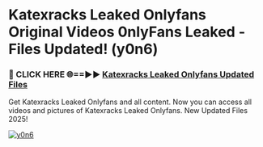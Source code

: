 # Katexracks Leaked Onlyfans Original Videos 0nlyFans Leaked - Files Updated! (y0n6)

<h3>🔴 CLICK HERE 🌐==►► <a href="https://tinyurl.com/3hn5wdd3" rel="nofollow">Katexracks Leaked Onlyfans Updated Files</a></h3>

Get Katexracks Leaked Onlyfans and all content. Now you can access all videos and pictures of Katexracks Leaked Onlyfans. New Updated Files 2025!

[![y0n6](https://i.imgur.com/4HnBqBT.gif)](https://tinyurl.com/3hn5wdd3)
